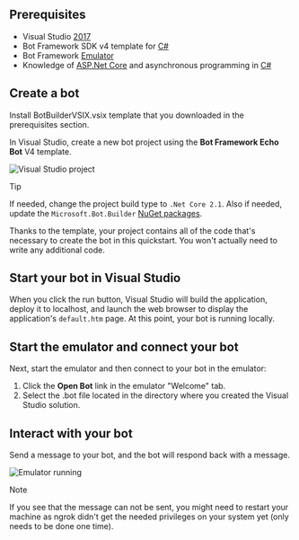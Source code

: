 ## Prerequisites
- Visual Studio [2017](https://www.visualstudio.com/downloads)
- Bot Framework SDK v4 template for [C#](https://aka.ms/bot-vsix)
- Bot Framework [Emulator](https://aka.ms/Emulator-wiki-getting-started)
- Knowledge of [ASP.Net Core](https://docs.microsoft.com/aspnet/core/) and asynchronous programming in [C#](https://docs.microsoft.com/en-us/dotnet/csharp/programming-guide/concepts/async/index)

## Create a bot
Install BotBuilderVSIX.vsix template that you downloaded in the prerequisites section.

In Visual Studio, create a new bot project using the **Bot Framework Echo Bot** V4 template.

![Visual Studio project](~/media/azure-bot-quickstarts/bot-builder-dotnet-project.png)

> [!TIP] 
> If needed, change the project build type to ``.Net Core 2.1``. Also if needed, update the `Microsoft.Bot.Builder` [NuGet packages](https://docs.microsoft.com/en-us/nuget/quickstart/install-and-use-a-package-in-visual-studio).

Thanks to the template, your project contains all of the code that's necessary to create the bot in this quickstart. You won't actually need to write any additional code.

## Start your bot in Visual Studio

When you click the run button, Visual Studio will build the application, deploy it to localhost, and launch the web browser to display the application's `default.htm` page. At this point, your bot is running locally.

## Start the emulator and connect your bot

Next, start the emulator and then connect to your bot in the emulator:

1. Click the **Open Bot** link in the emulator "Welcome" tab. 
2. Select the .bot file located in the directory where you created the Visual Studio solution.

## Interact with your bot

Send a message to your bot, and the bot will respond back with a message.

![Emulator running](~/media/emulator-v4/emulator-running.png)

> [!NOTE]
> If you see that the message can not be sent, you might need to restart your machine as ngrok didn't get the needed privileges on your system yet (only needs to be done one time).
